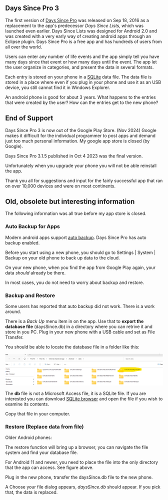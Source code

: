 ## Days Since Pro 3
The first version of [Days Since Pro](https://play.google.com/store/apps/details?id=com.alexcmak.dayssincepro) was released on Sep 18, 2016 as a replacement to the app's predecessor *Days Since Lists*, which was launched even earlier. Days Since Lists was designed for Android 2.0 and was created with a very early way of creating android apps through an Eclipse plugin. Days Since Pro is a free app and has hundreds of users from all over the world.  

Users can enter any number of life events and the app simply tell you have many days since that event or how many days until the event. The app let the user organize in categories, and present the data in several formats.

Each entry is stored on your phone in a [SQLite](https://www.sqlite.org/) data file. The data file is stored in a place where even if you plug in your phone and use it as an USB device, you still cannot find it in Windows Explorer.

An android phone is good for about 3 years. What happens to the entries that were created by the user? How can the entries get to the new phone?

## End of Support 

Days Since Pro 3 is now out of the Google Play Store. (Nov 2024)
Google makes it difficult for the individual programmer to post apps and demand just too much personal information. My google app store is closed (by Google).

Days Since Pro 3.1.5 published in Oct 4 2023 was the final version. 

Unfortunately when you upgrade your phone you will not be able reinstall the app.

Thank you all for suggestions and input for the fairly successful app that ran on over 10,000 devices and were on most continents.

## Old, obsolete but interesting information

The following information was all true before my app store is closed.

### Auto Backup for Apps 

Modern android apps support [auto backup](https://developer.android.com/guide/topics/data/autobackup). Days Since Pro has auto backup enabled. 

Before you start using a new phone, you should go to Settings | System | Backup on your old phone to back up data to the cloud.

On your new phone, when you find the app from Google Play again, your data *should* already be there.

In most cases, you do not need to worry about backup and restore.

### Backup and Restore

Some users has reported that auto backup did not work. There is a work around. 

There is a *Back Up* menu item in on the app. Use that to **export the database file** (daysSince.db) in a directory where you can retrive it and store in you PC. 
Plug in your new phone with a USB cable and set as File Transfer.

You should be able to locate the database file in a folder like this:

![screenshot](https://github.com/alexcmak/AndroidApps/blob/main/DaysSincePro3/internal_shared_storage_dsp.png)

The **db** file is not a Microsoft Access file, it is a SQLite file. If you are interested you can download [SQLite browser](https://sqlitebrowser.org/) and open the file if you wish to examine its contents.

Copy that file in your computer.

### Restore (Replace data from file)

Older Android phones:

The restore function will bring up a browser, you can navigate the file system and find your database file.

For Android 11 and newer, you need to place the file into the only directory that the app can access. See figure above.


Plug in the new phone, transfer the daysSince.db file to the new phone. 


A Choose your file dialog appears, *daysSince.db* should appear. If you pick that, the data is replaced.


